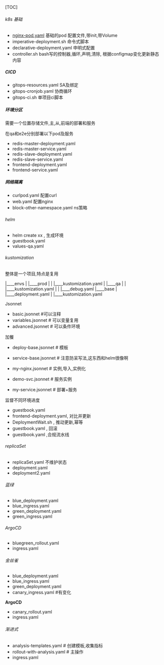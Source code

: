 [TOC]

###### k8s 基础

- [nginx-pod.yaml](nginx-pod.yaml) 基础的pod 配置文件,带init,带Volume
- imperative-deployment.sh 命令式脚本
- declarative-deployment.yaml 申明式配置
- controller.sh  bash写的控制器,循环,声明,清除, 根据configmap变化更新静态内容



##### CICD

- gitops-resources.yaml  SA及绑定
- gitops-cronjob.yaml  协商循环
- gitops-ci.sh 单项目ci脚本



##### 环境分区

需要一个位置存储文件,主,从,前端的部署和服务

在qa和e2e分别部署以下pod及服务

- redis-master-deployment.yaml 
- redis-master-service.yaml
- redis-slave-deployment.yaml
- redis-slave-service.yaml
- frontend-deployment.yaml     
- frontend-service.yaml  



##### 网络隔离

- curlpod.yaml  配置curl
- web.yaml  配置nginx
- block-other-namespace.yaml  ns策略



###### helm

- helm create xx , 生成环境
- guestbook.yaml  
- values-qa.yaml



###### kustomization

整体是一个项目,特点是复用

|____envs
| |____prod
| | |____kustomization.yaml
| |____qa
| | |____kustomization.yaml
| | |____debug.yaml
|____base
| |____deployment.yaml
| |____kustomization.yaml



 Jsonnet

- basic.jsonnet   #可以注释
- variables.jsonnet   # 可以变量复用
- advanced.jsonnet  # 可以条件环境

加餐

- deploy-base.jsonnet # 模板

- service-base.jsonnet # 注意防呆写法,这东西和helm很像啊

- my-nginx.jsonnet # 实例,导入,实例化

- demo-svc.jsonnet  # 服务实例

- my-service.jsonnet # 部署+服务

  


监督不同环境进度

- guestbook.yaml  
- frontend-deployment.yaml, 对比并更新
- DeploymentWait.sh , 推动更新,幂等
- guestbook.yaml , 回滚
- guestbook.yaml ,合规流水线



###### replicaSet

- replicaSet.yaml  不维护状态
- deployment.yaml
- deployment2.yaml



###### 蓝绿

- blue_deployment.yaml
- blue_ingress.yaml
- green_deployment.yaml
- green_ingress.yaml  



###### ArgoCD

- bluegreen_rollout.yaml
- ingress.yaml



###### 金丝雀

- blue_deployment.yaml
- blue_ingress.yaml
- green_deployment.yaml
- canary_ingress.yaml #有变化



**ArgoCD**

- canary_rollout.yaml
- ingress.yaml



###### 渐进式

- analysis-templates.yaml # 创建模板,收集指标
- rollout-with-analysis.yaml # 主操作
- ingress.yaml